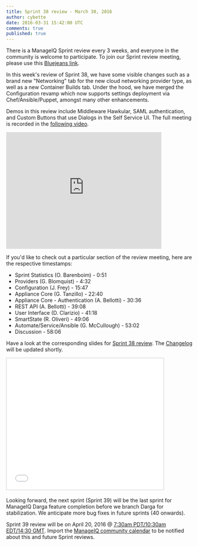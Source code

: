 ```yaml
---
title: Sprint 38 review - March 30, 2016
author: cybette
date: 2016-03-31 15:42:00 UTC
comments: true
published: true
---
```


There is a ManageIQ Sprint review every 3 weeks, and everyone in the community is welcome to participate. To join our Sprint review meeting, please use this [Bluejeans link](https://bluejeans.com/946365937/).

In this week's review of Sprint 38, we have some visible changes such as a brand new "Networking" tab for the new cloud networking provider type, as well as a new Container Builds tab. Under the hood, we have merged the Configuration revamp which now supports settings deployment via Chef/Ansible/Puppet, amongst many other enhancements.

Demos in this review include Middleware Hawkular, SAML authentication, and Custom Buttons that use Dialogs in the Self Service UI. The full meeting is recorded in the [following video](https://www.youtube.com/watch?v=ImKCajLxUn8).

<iframe width="420" height="315" src="https://www.youtube.com/embed/ImKCajLxUn8" frameborder="0" allowfullscreen></iframe>

If you'd like to check out a particular section of the review meeting, here are the respective timestamps:

* Sprint Statistics (O. Barenboim) - 0:51
* Providers (G. Blomquist) - 4:32
* Configuration (J. Frey) - 15:47
* Appliance Core (G. Tanzillo) - 22:40
* Appliance Core - Authentication (A. Bellotti) - 30:36
* REST API (A. Bellotti) - 39:08
* User Interface (D. Clarizio) - 41:18
* SmartState (R. Oliveri) - 49:06
* Automate/Service/Ansible (G. McCullough) - 53:02
* Discussion - 58:06

Have a look at the corresponding slides for [Sprint 38 review](http://www.slideshare.net/ManageIQ/sprint-38-review). The [Changelog](http://manageiq.org/community/changelog/) will be updated shortly.

<iframe src="//www.slideshare.net/slideshow/embed_code/key/tGJW0s0vPcAENm" width="425" height="355" frameborder="0" marginwidth="0" marginheight="0" scrolling="no" style="border:1px solid #CCC; border-width:1px; margin-bottom:5px; max-width: 100%;" allowfullscreen> </iframe> 

Looking forward, the next sprint (Sprint 39) will be the last sprint for ManageIQ Darga feature completion before we branch Darga for stabilization. We anticipate more bug fixes in future sprints (40 onwards).

Sprint 39 review will be on April 20, 2016 @ [7:30am PDT/10:30am EDT/14:30 GMT](http://www.timeanddate.com/worldclock/fixedtime.html?msg=ManageIQ+Sprint+39+review&iso=20160420T1430). Import the [ManageIQ community calendar](https://calendar.google.com/calendar/embed?src=contact%40manageiq.org) to be notified about this and future Sprint reviews.
